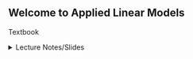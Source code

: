 ## Welcome to Applied Linear Models

Textbook 

<details>
<summary>Lecture Notes/Slides</summary>
<br>
* [00 - Linear Models Intro](/00_LinearModels_Intro.html)
* [01 - Introduction to R](/01_Introduction_to_R.nb.html)
* [02 - Summary Graphs](/02_SummaryGraphs.html)
* [03 - Residual Sum of Squares](/03_RSS.html)
</details>
